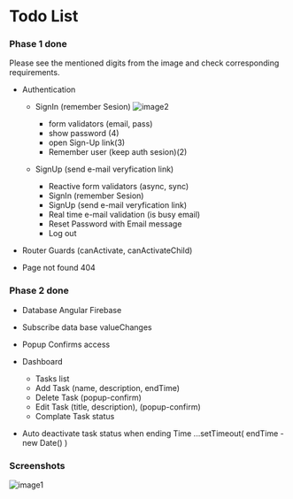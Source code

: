 # Todo List




### Phase 1 done ###
Please see the mentioned digits from the image and check corresponding requirements.

* Authentication 
   * SignIn (remember Sesion)
      ![image2](https://i.ibb.co/f8ZM3qc/sign-in.png)
      * form validators (email, pass)
      * show password (4)
      * open Sign-Up link(3)
      * Remember user (keep auth sesion)(2)
      
  * SignUp (send e-mail veryfication link)
    
    
    * Reactive form validators (async, sync)
    * SignIn (remember Sesion)
    * SignUp (send e-mail veryfication link)
    * Real time e-mail validation (is busy email)
    * Reset Password with Email message
    * Log out 

* Router Guards (canActivate, canActivateChild)
* Page not found 404


### Phase 2 done

* Database Angular Firebase
* Subscribe data base valueChanges
* Popup Confirms access
* Dashboard
    * Tasks list
    * Add Task (name, description, endTime)
    * Delete Task (popup-confirm)
    * Edit Task (title, description), (popup-confirm)
    * Complate Task status

* Auto deactivate task status when ending Time  ...setTimeout( endTime - new Date() )

### Screenshots

![image1](https://i.ibb.co/kDVBfp4/1.png)





